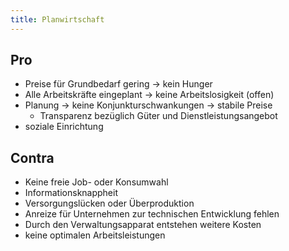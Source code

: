 ```yaml
---
title: Planwirtschaft
---
```


## Pro

- Preise für Grundbedarf gering -> kein Hunger
- Alle Arbeitskräfte eingeplant -> keine Arbeitslosigkeit (offen)
- Planung -> keine Konjunkturschwankungen -> stabile Preise
    - Transparenz bezüglich Güter und Dienstleistungsangebot
- soziale Einrichtung

## Contra

- Keine freie Job- oder Konsumwahl
- Informationsknappheit
- Versorgungslücken oder Überproduktion
- Anreize für Unternehmen zur technischen Entwicklung fehlen
- Durch den Verwaltungsapparat entstehen weitere Kosten
- keine optimalen Arbeitsleistungen
